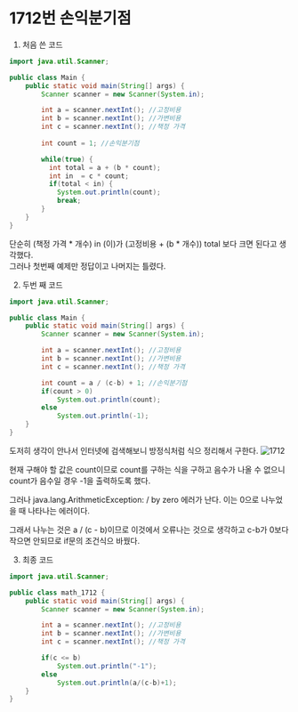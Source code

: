 # 1712번 손익분기점

1. 처음 쓴 코드

```java
import java.util.Scanner;

public class Main {
    public static void main(String[] args) {
        Scanner scanner = new Scanner(System.in);

        int a = scanner.nextInt(); //고정비용
        int b = scanner.nextInt(); //가변비용
        int c = scanner.nextInt(); //책정 가격
        
        int count = 1; //손익분기점

        while(true) {
          int total = a + (b * count);
          int in  = c * count;
          if(total < in) {
            System.out.println(count);
            break;
        }
    }
}
```

단순히 (책정 가격 * 개수) in (이)가 (고정비용 + (b * 개수)) total 보다 크면 된다고 생각했다.  
그러나 첫번째 예제만 정답이고 나머지는 틀렸다. 

2. 두번 째 코드

```java
import java.util.Scanner;

public class Main {
    public static void main(String[] args) {
        Scanner scanner = new Scanner(System.in);

        int a = scanner.nextInt(); //고정비용
        int b = scanner.nextInt(); //가변비용
        int c = scanner.nextInt(); //책정 가격

        int count = a / (c-b) + 1; //손익분기점
        if(count > 0)
            System.out.println(count);
        else
            System.out.println(-1);
    }
}
```
도저히 생각이 안나서 인터넷에 검색해보니 방정식처럼 식으 정리해서 구한다.
![1712](https://user-images.githubusercontent.com/100505030/184812072-f89460ab-2449-4c63-8f71-ba2d03efd550.jpeg)

현재 구해야 할 값은 count이므로 count를 구하는 식을 구하고 음수가 나올 수 없으니 count가 음수일 경우 -1을 출력하도록 했다.

그러나 java.lang.ArithmeticException: / by zero 에러가 난다. 이는 0으로 나누었을 때 나타나는 에러이다.

그래서 나누는 것은 a / (c - b)이므로 이것에서 오류나는 것으로 생각하고 c-b가 0보다 작으면 안되므로 if문의 조건식으 바꿨다.

3. 최종 코드

```java
import java.util.Scanner;

public class math_1712 {
    public static void main(String[] args) {
        Scanner scanner = new Scanner(System.in);

        int a = scanner.nextInt(); //고정비용
        int b = scanner.nextInt(); //가변비용
        int c = scanner.nextInt(); //책정 가격

        if(c <= b)
            System.out.println("-1");
        else
            System.out.println(a/(c-b)+1);
    }
}
```

